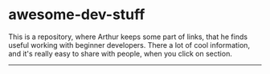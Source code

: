 # awesome-dev-stuff

This is a repository, where Arthur keeps some part of links, that he finds useful working with beginner developers.
There a lot of cool information, and it's really easy to share with people, when you click on section.



---
